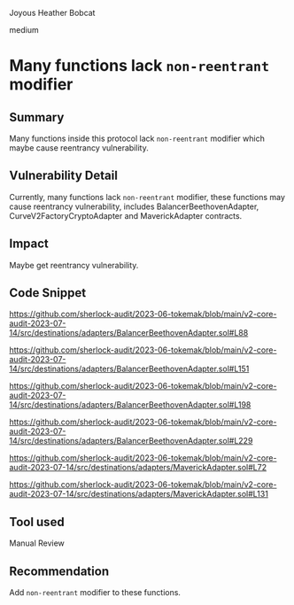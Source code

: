 Joyous Heather Bobcat

medium

# Many functions lack `non-reentrant` modifier
## Summary

Many functions inside this protocol lack `non-reentrant` modifier which maybe cause reentrancy vulnerability.

## Vulnerability Detail

Currently, many functions lack `non-reentrant` modifier, these functions may cause reentrancy vulnerability, includes
BalancerBeethovenAdapter, CurveV2FactoryCryptoAdapter and MaverickAdapter contracts.


## Impact

Maybe get reentrancy vulnerability.


## Code Snippet

https://github.com/sherlock-audit/2023-06-tokemak/blob/main/v2-core-audit-2023-07-14/src/destinations/adapters/BalancerBeethovenAdapter.sol#L88

https://github.com/sherlock-audit/2023-06-tokemak/blob/main/v2-core-audit-2023-07-14/src/destinations/adapters/BalancerBeethovenAdapter.sol#L151

https://github.com/sherlock-audit/2023-06-tokemak/blob/main/v2-core-audit-2023-07-14/src/destinations/adapters/BalancerBeethovenAdapter.sol#L198

https://github.com/sherlock-audit/2023-06-tokemak/blob/main/v2-core-audit-2023-07-14/src/destinations/adapters/BalancerBeethovenAdapter.sol#L229

https://github.com/sherlock-audit/2023-06-tokemak/blob/main/v2-core-audit-2023-07-14/src/destinations/adapters/MaverickAdapter.sol#L72

https://github.com/sherlock-audit/2023-06-tokemak/blob/main/v2-core-audit-2023-07-14/src/destinations/adapters/MaverickAdapter.sol#L131


## Tool used

Manual Review

## Recommendation

Add `non-reentrant` modifier to these functions.

